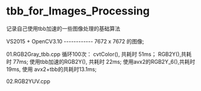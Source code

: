 # tbb_for_Images_Processing
记录自己使用tbb加速的一些图像处理的基础算法

VS2015 + OpenCV3.10    ------------   7672 x 7672 的图像;

01.RGB2Gray_tbb.cpp
循环100次： 
cvtColor(), 共耗时 51ms； 
RGB2Y(),共耗时 77ms; 使用tbb加速的RGB2Y(), 共耗时 22ms;
使用avx2的RGB2Y_6(),共耗时19ms, 使用 avx2+tbb的共耗时13.1ms;



02.RGB2YUV.cpp
